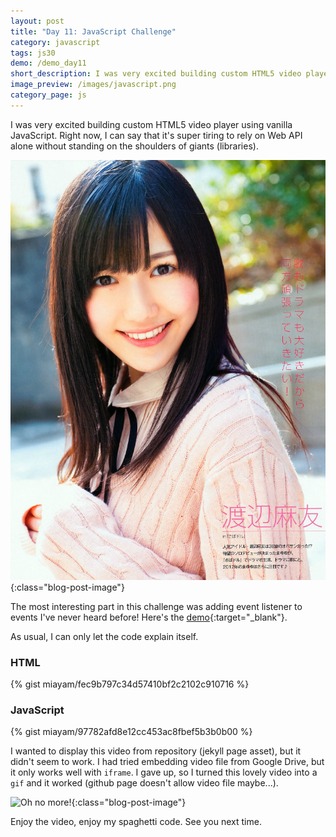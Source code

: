 ```yaml
---
layout: post
title: "Day 11: JavaScript Challenge"
category: javascript
tags: js30
demo: /demo_day11
short_description: I was very excited building custom HTML5 video player using vanilla JavaScript.
image_preview: /images/javascript.png
category_page: js
---
```


I was very excited building custom HTML5 video player using vanilla JavaScript.
Right now, I can say that it's super tiring to rely on Web API alone without
standing on the shoulders of giants (libraries).

![Oh no!](/images/ohno.jpg){:class="blog-post-image"}

The most interesting part in this challenge was adding event listener to events
I've never heard before! Here's the [demo](/demo_day11){:target="_blank"}.

As usual, I can only let the code explain itself.

### HTML
{% gist miayam/fec9b797c34d57410bf2c2102c910716 %}

### JavaScript
{% gist miayam/97782afd8e12cc453ac8fbef5b3b0b00 %}

I wanted to display this video from repository (jekyll page asset), but it
didn't seem to work. I had tried embedding video file from Google Drive,
but it only works well with `iframe`. I gave up, so I turned this lovely video
into a `gif` and it worked (github page doesn't allow video file maybe...).

![Oh no more!](/images/lovely.gif){:class="blog-post-image"}

Enjoy the video, enjoy my spaghetti code. See you next time.
